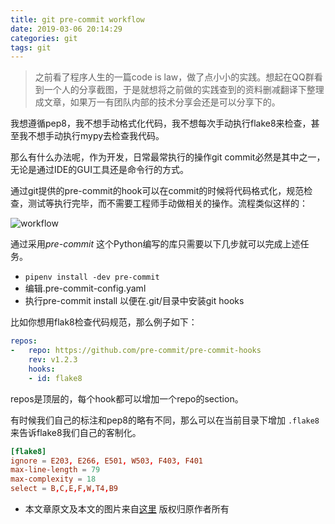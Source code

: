 ```yaml
---
title: git pre-commit workflow
date: 2019-03-06 20:14:29
categories: git
tags: git
---
```

> 之前看了程序人生的一篇code is law，做了点小小的实践。想起在QQ群看到一个人的分享截图，于是就想将之前做的实践查到的资料删减翻译下整理成文章，如果万一有团队内部的技术分享会还是可以分享下的。

我想遵循pep8，我不想手动格式化代码，我不想每次手动执行flake8来检查，甚至我不想手动执行mypy去检查我代码。

那么有什么办法呢，作为开发，日常最常执行的操作git commit必然是其中之一，无论是通过IDE的GUI工具还是命令行的方式。

通过git提供的pre-commit的hook可以在commit的时候将代码格式化，规范检查，测试等执行完毕，而不需要工程师手动做相关的操作。流程类似这样的：

![workflow](https://ljvmiranda921.github.io/assets/png/tuts/precommit_pipeline.png)

通过采用*pre-commit* 这个Python编写的库只需要以下几步就可以完成上述任务。

*  `pipenv install -dev pre-commit`
* 编辑.pre-commit-config.yaml
* 执行pre-commit install 以便在.git/目录中安装git hooks

比如你想用flak8检查代码规范，那么例子如下：

```yaml
repos:
-   repo: https://github.com/pre-commit/pre-commit-hooks
    rev: v1.2.3
    hooks:
    - id: flake8
```

repos是顶层的，每个hook都可以增加一个repo的section。

有时候我们自己的标注和pep8的略有不同，那么可以在当前目录下增加 `.flake8` 来告诉flake8我们自己的客制化。

```toml
[flake8]
ignore = E203, E266, E501, W503, F403, F401
max-line-length = 79
max-complexity = 18
select = B,C,E,F,W,T4,B9
```



* 本文章原文及本文的图片来自[这里](https://ljvmiranda921.github.io/notebook/2018/06/21/precommits-using-black-and-flake8/) 版权归原作者所有

  
